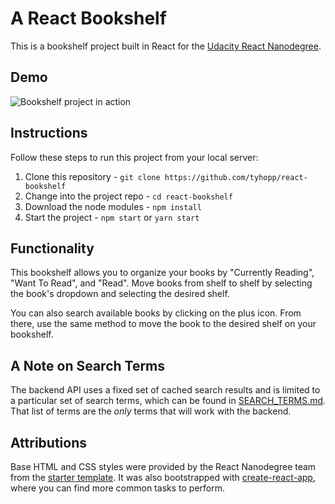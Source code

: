 # A React Bookshelf

This is a bookshelf project built in React for the [Udacity React Nanodegree](https://www.udacity.com/course/react-nanodegree--nd019).

## Demo
![Bookshelf project in action](https://github.com/tyhopp/react-bookshelf/bookshelf-demo.gif)

## Instructions

Follow these steps to run this project from your local server: 

1. Clone this repository - `git clone https://github.com/tyhopp/react-bookshelf`
2. Change into the project repo - `cd react-bookshelf`
3. Download the node modules - `npm install`
4. Start the project - `npm start` or `yarn start`

## Functionality

This bookshelf allows you to organize your books by "Currently Reading", "Want To Read", and "Read". Move books from shelf to shelf by selecting the book's dropdown and selecting the desired shelf. 

You can also search available books by clicking on the plus icon. From there, use the same method to move the book to the desired shelf on your bookshelf.

## A Note on Search Terms

The backend API uses a fixed set of cached search results and is limited to a particular set of search terms, which can be found in [SEARCH_TERMS.md](SEARCH_TERMS.md). That list of terms are the _only_ terms that will work with the backend.

## Attributions

Base HTML and CSS styles were provided by the React Nanodegree team from the [starter template](https://github.com/udacity/reactnd-project-myreads-starter). It was also bootstrapped with [create-react-app](https://github.com/facebookincubator/create-react-app/blob/master/packages/react-scripts/template/README.md), where you can find more common tasks to perform.


